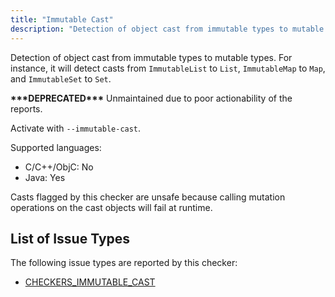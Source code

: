```yaml
---
title: "Immutable Cast"
description: "Detection of object cast from immutable types to mutable types. For instance, it will detect casts from `ImmutableList` to `List`, `ImmutableMap` to `Map`, and `ImmutableSet` to `Set`."
---
```


Detection of object cast from immutable types to mutable types. For instance, it will detect casts from `ImmutableList` to `List`, `ImmutableMap` to `Map`, and `ImmutableSet` to `Set`.

**\*\*\*DEPRECATED\*\*\*** Unmaintained due to poor actionability of the reports.

Activate with `--immutable-cast`.

Supported languages:
- C/C++/ObjC: No
- Java: Yes

Casts flagged by this checker are unsafe because calling mutation operations on the cast objects will fail at runtime.

## List of Issue Types

The following issue types are reported by this checker:
- [CHECKERS_IMMUTABLE_CAST](all-issue-types#checkers_immutable_cast)
